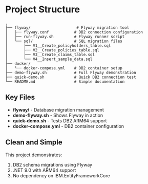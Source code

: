 # Project Structure

```
.
├── flyway/                    # Flyway migration tool
│   ├── flyway.conf           # DB2 connection configuration
│   ├── run-flyway.sh         # Flyway runner script
│   └── sql/                  # SQL migration files
│       ├── V1__Create_policyholders_table.sql
│       ├── V2__Create_policies_table.sql
│       ├── V3__Create_claims_table.sql
│       └── V4__Insert_sample_data.sql
├── docker/
│   └── docker-compose.yml    # DB2 container setup
├── demo-flyway.sh            # Full Flyway demonstration
├── quick-demo.sh             # Quick DB2 connection test
└── README.md                 # Simple documentation
```

## Key Files

- **flyway/** - Database migration management
- **demo-flyway.sh** - Shows Flyway in action
- **quick-demo.sh** - Tests DB2 ARM64 support
- **docker-compose.yml** - DB2 container configuration

## Clean and Simple

This project demonstrates:
1. DB2 schema migrations using Flyway
2. .NET 9.0 with ARM64 support
3. No dependency on IBM.EntityFrameworkCore